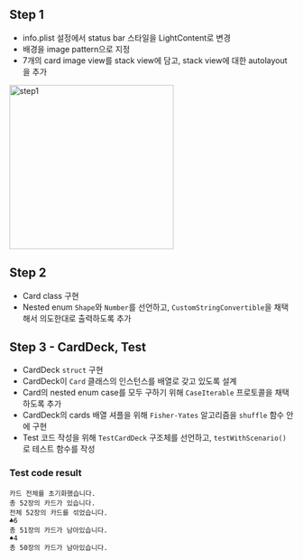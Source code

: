 ## Step 1
- info.plist 설정에서 status bar 스타일을 LightContent로 변경
- 배경을 image pattern으로 지정
- 7개의 card image view를 stack view에 담고, stack view에 대한 autolayout을 추가
<img width="291" alt="step1" src="https://user-images.githubusercontent.com/75113784/107923230-8ae51f00-6fb4-11eb-9ec5-c7478e323aa8.png">

## Step 2
- Card class 구현
- Nested enum `Shape`와 `Number`를 선언하고, `CustomStringConvertible`을 채택해서 의도한대로 출력하도록 추가

## Step 3 - CardDeck, Test
- CardDeck `struct` 구현
- CardDeck이 `Card` 클래스의 인스턴스를 배열로 갖고 있도록 설계
- Card의 nested enum case를 모두 구하기 위해 `CaseIterable` 프로토콜을 채택하도록 추가
- CardDeck의 cards 배열 셔플을 위해 `Fisher-Yates` 알고리즘을 `shuffle` 함수 안에 구현
- Test 코드 작성을 위해 `TestCardDeck` 구조체를 선언하고, `testWithScenario()`로 테스트 함수를 작성

### Test code result
```
카드 전체를 초기화했습니다.
총 52장의 카드가 있습니다.
전체 52장의 카드를 섞었습니다.
♣️6
총 51장의 카드가 남아있습니다.
♠️4
총 50장의 카드가 남아있습니다.
```

